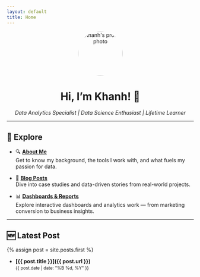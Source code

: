 ```yaml
---
layout: default
title: Home
---
```


<div align="center">
  <img src="https://github.com/dtbkhanh.png" alt="Khanh's profile photo" width="120" style="border-radius: 50%;"/>
  <h1>Hi, I’m Khanh! 👋</h1>
  <p><em>Data Analytics Specialist | Data Science Enthusiast | Lifetime Learner</em></p>
</div>

---

## 📌 Explore

- 🔍 [**About Me**](about.md)  
  Get to know my background, the tools I work with, and what fuels my passion for data.

- 📝 [**Blog Posts**](/posts/)  
  Dive into case studies and data-driven stories from real-world projects.

- 📊 [**Dashboards & Reports**](https://github.com/dtbkhanh/Data-Analytics-and-Reports)  
  Explore interactive dashboards and analytics work — from marketing conversion to business insights.

---

## 🆕 Latest Post

{% assign post = site.posts.first %}
- **[{{ post.title }}]({{ post.url }})**  
  <small>{{ post.date | date: "%B %d, %Y" }}</small>
